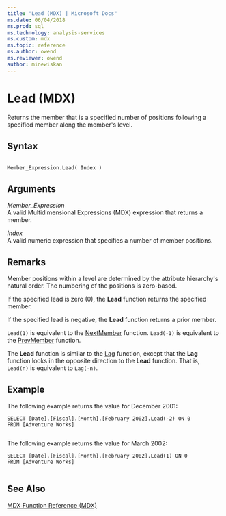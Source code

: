 ```yaml
---
title: "Lead (MDX) | Microsoft Docs"
ms.date: 06/04/2018
ms.prod: sql
ms.technology: analysis-services
ms.custom: mdx
ms.topic: reference
ms.author: owend
ms.reviewer: owend
author: minewiskan
---
```

# Lead (MDX)


  Returns the member that is a specified number of positions following a specified member along the member's level.  
  
## Syntax  
  
```  
  
Member_Expression.Lead( Index )  
```  
  
## Arguments  
 *Member_Expression*  
 A valid Multidimensional Expressions (MDX) expression that returns a member.  
  
 *Index*  
 A valid numeric expression that specifies a number of member positions.  
  
## Remarks  
 Member positions within a level are determined by the attribute hierarchy's natural order. The numbering of the positions is zero-based.  
  
 If the specified lead is zero (0), the **Lead** function returns the specified member.  
  
 If the specified lead is negative, the **Lead** function returns a prior member.  
  
 `Lead(1)` is equivalent to the [NextMember](../mdx/nextmember-mdx.md) function. `Lead(-1)` is equivalent to the [PrevMember](../mdx/prevmember-mdx.md) function.  
  
 The **Lead** function is similar to the [Lag](../mdx/lag-mdx.md) function, except that the **Lag** function looks in the opposite direction to the **Lead** function. That is, `Lead(n)` is equivalent to `Lag(-n)`.  
  
## Example  
 The following example returns the value for December 2001:  
  
```  
SELECT [Date].[Fiscal].[Month].[February 2002].Lead(-2) ON 0  
FROM [Adventure Works]  
  
```  
  
 The following example returns the value for March 2002:  
  
```  
SELECT [Date].[Fiscal].[Month].[February 2002].Lead(1) ON 0  
FROM [Adventure Works]  
  
```  
  
## See Also  
 [MDX Function Reference &#40;MDX&#41;](../mdx/mdx-function-reference-mdx.md)  
  
  

